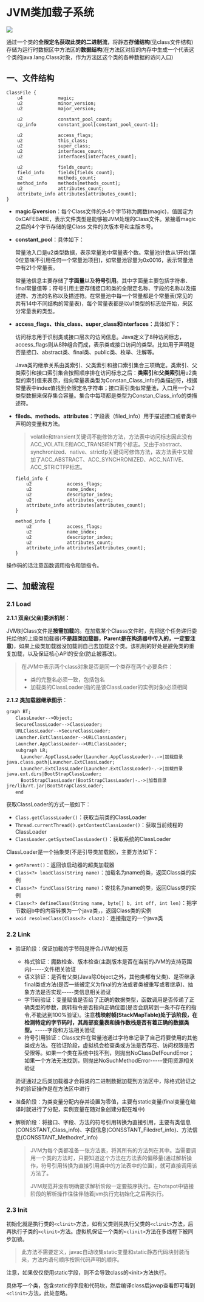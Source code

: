 # JVM类加载子系统

![](https://cdn.jsdelivr.net/gh/vpdong/opt-imgs@master/data/20210307154101-JVM%E8%99%9A%E6%8B%9F%E6%9C%BA.png)

通过一个类的**全限定名获取此类的二进制流**，将静态**存储结构**(见class文件结构)存储为运行时数据区中方法区的**数据结构**(在方法区对应的内存中生成一个代表这个类的java.lang.Class对象，作为方法区这个类的各种数据的访问入口)

## 一、文件结构

```
ClassFile {
    u4             magic;
    u2             minor_version;
    u2             major_version;
    
    u2             constant_pool_count;
    cp_info        constant_pool[constant_pool_count-1];
    
    u2             access_flags;
    u2             this_class;
    u2             super_class;
    u2             interfaces_count;
    u2             interfaces[interfaces_count];
    
    u2             fields_count;
    field_info     fields[fields_count];
    u2             methods_count;
    method_info    methods[methods_count];
    u2             attributes_count;
    attribute_info attributes[attributes_count];
}
```

+ **magic与version**：每个Class文件的头4个字节称为魔数(magic)，值固定为 0xCAFEBABE，表示文件类型是能够被JVM处理的Class文件。紧接着magic之后的4个字节存储的是Class 文件的次版本号和主版本号。

+ **constant_pool**：具体如下：

  常量池入口是u2类型数据，表示常量池中常量表个数。常量池计数从1开始(第0位意味不引用任何一个常量池项目)，如常量池容量为0x0016，表示常量池中有21个常量表。

  常量池信息主要存储了**字面量**以及**符号引用**。其中字面量主要包括字符串、final常量值等；符号引用主要存储接口和类的全限定名称、字段的名称以及描述符、方法的名称以及描述符。在常量池中每一个常量都是个常量表(常见的共有14中不同结构的常量表)，每个常量表都是以u1类型的标志位开始，来区分常量表的类型。

+ **access_flags、this_class、super_class和interfaces**：具体如下：

  访问标志用于识别类或接口层次的访问信息。Java定义了8种访问标志，access_flags则从8种组合而成，表示类或接口访问的类型。比如用于声明是否是接口、abstract类、final类、public类、枚举、注解等。

  Java类的继承关系由类索引、父类索引和接口索引集合三项确定。类索引、父类索引和接口索引集合按照顺序排在访问标志之后：**类索引**和**父类索引**用u2类型的索引值来表示，指向常量表类型为Constan_Class_info的类描述符，根据常量表中index值找到全限定名字符串；接口索引类似常量池，入口用一个u2类型数据来保存集合容量。集合中每项都是类型为Constan_Class_info的类描述符。

+ **fileds、methods、attributes**：字段表（filed_info）用于描述接口或者类中声明的变量和方法。

  > volatile和transient关键词不能修饰方法，方法表中访问标志因此没有ACC_VOLATILE和ACC_TRANSIENT两个标志。又由于abstract、synchronized、native、strictfp关键词可修饰方法，故方法表中又增加了ACC_ABSTRACT、ACC_SYNCHRONIZED、ACC_NATIVE、ACC_STRICTFP标志。

  ```
  field_info {
      u2             access_flags;
      u2             name_index;
      u2             descriptor_index;
      u2             attributes_count;
      attribute_info attributes[attributes_count];
  }
  
  method_info {
      u2             access_flags;
      u2             name_index;
      u2             descriptor_index;
      u2             attributes_count;
      attribute_info attributes[attributes_count];
  }
  ```

操作码的话注意函数调用指令和锁指令。



## 二、加载流程

### 2.1 Load

**2.1.1 双亲(父亲)委派机制：**

JVM对Class文件是**按需加载**的。在加载某个Classs文件时，先把这个任务递归委托给他的上级类加载器(**不是超类加载器，Parent是在构造器中传入的，一定要注意**)，如果上级类加载器没加载则自己去加载这个类。该机制的好处是避免类的重复加载，以及保证核心API的安全(防止被篡改)。

>  在JVM中表示两个class对象是否是同一个类存在两个必要条件：
>
> + 类的完整名必须一致，包括包名
> + 加载类的ClassLoader(指的是该ClassLoader的实例对象)必须相同

**2.1.2 类加载器继承图示**：

```mermaid
graph BT;
　　ClassLoader-->Object;
　　SecureClassLoader-->ClassLoader;
　　URLClassLoader-->SecureClassLoader;
　　Launcher.ExtClassLoader-->URLClassLoader;
　　Launcher.AppClassLoader-->URLClassLoader;
　　subgraph LR;
　　  Launcher.AppClassLoader(Launcher.AppClassLoader)-.->|加载目录java.class.path|Launcher.ExtClassLoader;
　　  Launcher.ExtClassLoader(Launcher.ExtClassLoader)-.->|加载目录java.ext.dirs|BootStrapClassLoader;
　　  BootStrapClassLoader(BootStrapClassLoader)-.->|加载目录jre/lib/rt.jar|BootStrapClassLoader;
　　end
```

获取ClassLoader的方式一般如下：

+ `Class.getClasssLoader()`：获取当前类的ClassLoader
+ `Thread.currentThread().getContextClassLoader()`：获取当前线程的ClassLoader
+ `ClassLoader.getSystemClassLoader()`：获取系统的ClassLoader

ClassLoader是一个抽象类(不是引导类加载器)，主要方法如下：

+ `getParent()`：返回该启动器的超类加载器
+ `Class<?> loadClass(String name)`：加载名为name的类，返回Class类的实例
+ `Class<?> findClass(String name)`：查找名为name的类，返回Class类的实例
+ `Class<?> defineClass(String name, byte[] b, int off, int len)`：把字节数组b中的内容转换为一个java类，，返回Class类的实例
+ `void resolveClass(Class<?> clazz)`：连接指定的一个java类



### 2.2 Link

+ 验证阶段：保证加载的字节码是符合JVM的规范

  + 格式验证：魔数检查、版本检查(主副版本是否在当前的JVM的支持范围内)-----文件相关验证
  + 语义验证：是否有父类(Java除Object之外，其他类都有父类)、是否继承final类或方法(是否一些被定义为final的方法或者类被重写或者继承)、抽象方法是否实现-----类信息相关验证
  + 字节码验证：变量赋值是否给了正确的数据类型，函数调用是否传递了正确类型的参数，跳转指令是否指向正确位置(是否会跳转到一条不存在的指令,不能达到100%验证)。注意**栈映射帧(StackMapTable)处于该阶段，在检测特定的字节码时，其局部变量表和操作数栈是否有着正确的数据类型。**-----字段和方法相关验证
  + 符号引用验证：Class文件在常量池通过字符串记录了自己将要使用的其他类或方法。在验证阶段，虚拟机会检查类或方法是否存在、访问权限是否受限等。如果一个类在系统中找不到，则抛出NoClassDefFoundError；如果一个方法无法找到，则抛出NoSuchMethodError-----使用资源相关验证

  验证通过之后类加载器才会将类的二进制数据加载到方法区中，除格式验证之外的验证操作是在方法区中进行

+ 准备阶段：为类变量分配内存并设置为零值，主要有static变量(final变量在编译时就进行了分配，实例变量在随对象创建分配在堆中)

+ 解析阶段：将接口、字段、方法的符号引用转换为直接引用，主要有类信息(CONSSTANT_Class_info)、字段信息(CONSSTANT_Filedref_info)、方法信息(CONSSTANT_Methodref_info)

  > JVM为每个类都准备一张方法表，将其所有的方法列在其中。当需要调用一个类的方法时，只要知道这个方法在方法表的偏移量(通过解析操作，符号引用转换为直接引用类中的方法表中的位置)，就可直接调用该方法了。
  >
  > JVM规范并没有明确要求解析阶段一定要按序执行。在hotspot中链接阶段的解析操作往往伴随着jvm执行完初始化之后再执行。



### 2.3 Init

初始化就是执行类的`<clinit>`方法，如有父类则先执行父类的`<clinit>`方法，后再执行子类的`<clinit>`方法。虚拟机保证一个类的`<clinit>`方法在多线程下被同步加锁。

> 此方法不需要定义，javac自动收集static变量和static静态代码块封装而来，方法内语句顺序按照代码声明的顺序。

注意，如果仅仅使用static字段，则不会导致class的\<init\>方法执行。

具体写一个类，包含static的字段和代码块，然后编译class后javap查看即可看到`<clinit>`方法，此处忽略。



